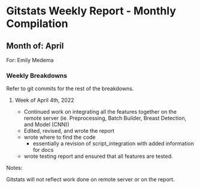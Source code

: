 # Gitstats Weekly Report - Monthly Compilation

## Month of: April

For: Emily Medema

### Weekly Breakdowns

Refer to git commits for the rest of the breakdowns.

1) Week of April 4th, 2022

   - Continued work on integrating all the features together on the remote server (ie. Preprocessing, Batch Builder, Breast Detection, and Model (CNN))
   - Edited, revised, and wrote the report
   - wrote where to find the code
     - essentially a revision of script_integration with added information for docs
   - wrote testing report and ensured that all features are tested.

Notes:

Gitstats will not reflect work done on remote server or on the report.
